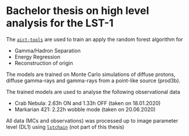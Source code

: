 # Bachelor thesis on high level analysis for the LST-1

The [`aict-tools`](https://github.com/fact-project/aict-tools) are used to train an apply the random forest algorithm for

* Gamma/Hadron Separation
* Energy Regression
* Reconstruction of origin

The models are trained on Monte Carlo simulations of diffuse protons, diffuse gamma-rays and gamma-rays from a point-like source (prod3b).

The trained models are used to analyse the following observational data

* Crab Nebula: 2.63h ON and 1.33h OFF (taken on 18.01.2020)
* Markarian 421: 2.22h wobble mode (taken on 20.06.2020)

All data (MCs and observations) was processed up to image parameter level (DL1) using [`lstchain`](https://github.com/cta-observatory/cta-lstchain) (not part of this thesis)
